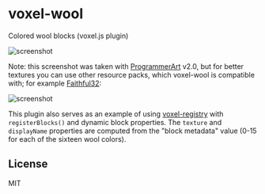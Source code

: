 # voxel-wool

Colored wool blocks (voxel.js plugin)

![screenshot](http://i.imgur.com/Sj5zMfN.png "Screenshot")

Note: this screenshot was taken with [ProgrammerArt](https://github.com/deathcap/ProgrammerArt) v2.0,
but for better textures you can use other resource packs, which voxel-wool is compatible with; for
example [Faithful32](https://github.com/smenes/Faithful32):

![screenshot](http://i.imgur.com/bskMPmw.png "Screenshot")

This plugin also serves as an example of using [voxel-registry](https://github.com/deathcap/voxel-registry)
with `registerBlocks()` and dynamic block properties. The `texture` and `displayName`
properties are computed from the "block metadata" value (0-15 for each of the sixteen wool colors).

## License

MIT

